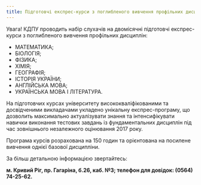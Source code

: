 ```yaml
---
title: Підготовчі експрес-курси з поглибленого вивчення профільних дисциплін
---
```


Увага! КДПУ проводить набір слухачів на двомісячні підготовчі експрес-курси з поглибленого вивчення профільних дисциплін:

* МАТЕМАТИКА;
* БІОЛОГІЯ;
* ФІЗИКА;
* ХІМІЯ;
* ГЕОГРАФІЯ;
* ІСТОРІЯ УКРАЇНИ;
* АНГЛІЙСЬКА МОВА;
* УКРАЇНСЬКА МОВА І ЛІТЕРАТУРА.

На підготовчих курсах університету висококваліфікованими та досвідченими викладачами укладено унікальну експрес-програму, що дозволить максимально актуалізувати знання та інтенсифікувати навички виконання тестових завдань із фундаментальних дисциплін під час зовнішнього незалежного оцінювання 2017 року.

Програма курсів розрахована на 150 годин та орієнтована на посилене вивчення однієї базової дисципліни.

За більш детальною інформацією звертайтесь:

**м. Кривий Ріг, пр. Гагаріна, б.26, каб. №3;
телефон для довідок: (0564) 74-25-62.**
